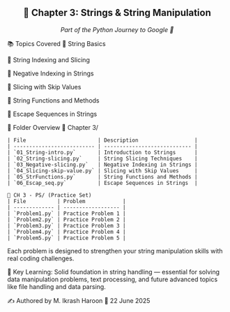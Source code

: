 <div align="center"> <h2>📘 Chapter 3: Strings & String Manipulation</h2> <p><i>Part of the Python Journey to Google 🚀</i></p> </div>
📚 Topics Covered
🔹 String Basics

🔹 String Indexing and Slicing

🔹 Negative Indexing in Strings

🔹 Slicing with Skip Values

🔹 String Functions and Methods

🔹 Escape Sequences in Strings

📁 Folder Overview
📂 Chapter 3/
```
| File                       | Description                  |
| -------------------------- | ---------------------------- |
| `01_String-intro.py`       | Introduction to Strings      |
| `02_String-slicing.py`     | String Slicing Techniques    |
| `03_Negative-slicing.py`   | Negative Indexing in Strings |
| `04_Slicing-skip-value.py` | Slicing with Skip Values     |
| `05_StrFunctions.py`       | String Functions and Methods |
| `06_Escap_seq.py`          | Escape Sequences in Strings  |

```
```
📂 CH 3 - PS/ (Practice Set)
| File          | Problem            |
| ------------- | ------------------ |
| `Problem1.py` | Practice Problem 1 |
| `Problem2.py` | Practice Problem 2 |
| `Problem3.py` | Practice Problem 3 |
| `Problem4.py` | Practice Problem 4 |
| `Problem5.py` | Practice Problem 5 |
```

Each problem is designed to strengthen your string manipulation skills with real coding challenges.

🧠 Key Learning:
Solid foundation in string handling — essential for solving data manipulation problems, text processing, and future advanced topics like file handling and data parsing.

✍️ Authored by M. Ikrash Haroon
📅 22 June 2025
